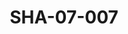 ---
pid: SHA-07-007
title: SHA-07-007
language: en
original_label: 
rights: Sharhabil Ahmed
location_of_original: Sharhabil Ahmed
photographer_or_studio: 
scanned_from: photograph 10.4 by 16.8
_date: 8/9/1977
location: Khartoum, Civil Aviation Club
description: Sharhabil Ahmed and another person at concert
additional_notes: 
permission_display: 'yes'
on_server: 'no'
on_website: 'no'
permalink: /photopages/en/SHA-07-007
layout: photo-page
---